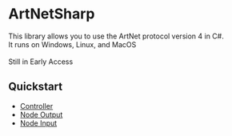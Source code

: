 # ArtNetSharp
This library allows you to use the ArtNet protocol version 4 in C#.\
It runs on Windows, Linux, and MacOS\
\
Still in Early Access

## Quickstart
* [Controller](https://github.com/DMXControl/ArtNetSharp/blob/main/Examples/ControllerExample/Program.cs)
* [Node Output](https://github.com/DMXControl/ArtNetSharp/blob/main/Examples/NodeOutputExample/Program.cs)
* [Node Input](https://github.com/DMXControl/ArtNetSharp/blob/main/Examples/NodeInputExample/Program.cs)
